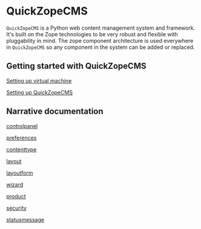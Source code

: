 # QuickZopeCMS


`QuickZopeCMS` is a Python web content management system and framework. It's built on
the Zope technologies to be very robust and flexible with pluggability in mind.
The zope component architecture is used everywhere in `QuickZopeCMS` so any component in
the system can be added or replaced.


## Getting started with QuickZopeCMS


[Setting up virtual machine](install/settingup.md)

[Setting up QuickZopeCMS](install/project.md)


## Narrative documentation


[controlpanel](narrative/controlpanel.md)

[preferences](narrative/preferences.md)

[contenttype](narrative/contenttype.md)

[layout](narrative/layout.md)

[layoutform](narrative/layoutform.md)

[wizard](narrative/wizard.md)

[product](narrative/product.md)

[security](narrative/security.md)

[statusmessage](narrative/statusmessage.md)

